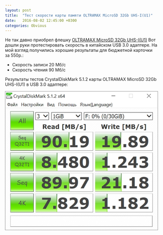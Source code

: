 ```yaml
---
layout: post
title:  "Тест скорости карты памяти OLTRAMAX MicroSD 32Gb UHS-I(U1)"
date:   2016-08-02 12:45:00 +0300
categories: Obvious
---
```


Не так давно приобрел флешку [OLTRAMAX MicroSD 32Gb UHS-I(U1)](http://www.eldorado.ru/cat/detail/71105253/) 
Вот дошли руки протестировать скорость в китайском USB 3.0 адаптере. На мой взгляд 
получились хорошие результаты для бюджетной карточки за 550р.:

- Скорость записи 20 Мб/с
- Скорость чтения 90 Мб/с

Результаты тестов CrystalDiskMark 5.1.2 карты OLTRAMAX MicroSD 32Gb UHS-I(U1) в USB 3.0 адаптере:

![Результаты тестов CrystalDiskMark 5.1.2](/files/oltramax-microsd-32gb/oltramax-microsd-32gb-usb-3.0.jpg "Скорость записи 20 Мб/с, скорость чтения до 90 Мб/с")

